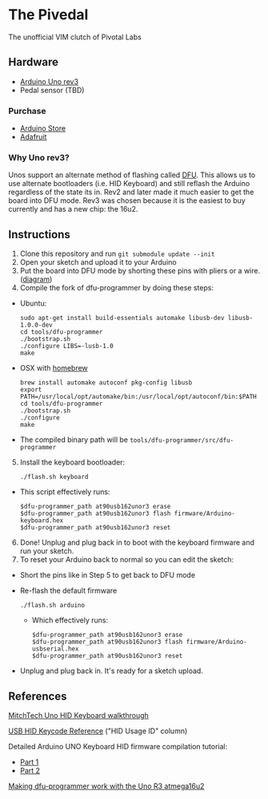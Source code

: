 # The Pivedal

The unofficial VIM clutch of Pivotal Labs

## Hardware

* [Arduino Uno rev3](http://arduino.cc/en/Main/ArduinoBoardUno)
* Pedal sensor (TBD)

### Purchase
* [Arduino Store](http://store.arduino.cc/ww/index.php?main_page=product_info&cPath=11_12&products_id=195)
* [Adafruit](http://adafruit.com/products/50)

### Why Uno rev3?
Unos support an alternate method of flashing called [DFU](http://arduino.cc/en/Hacking/DFUProgramming8U2).
This allows us to use alternate bootloaders (i.e. HID Keyboard) and still reflash the Arduino regardless
of the state its in. Rev2 and later made it much easier to get the board into DFU mode. Rev3 was chosen
because it is the easiest to buy currently and has a new chip: the 16u2.

## Instructions
1. Clone this repository and run `git submodule update --init`
2. Open your sketch and upload it to your Arduino
3. Put the board into DFU mode by shorting these pins with pliers or a wire. ([diagram](http://arduino.cc/en/uploads/Hacking/Uno-front-DFU-reset.png))
4. Compile the fork of dfu-programmer by doing these steps:
  * Ubuntu:

    ```
    sudo apt-get install build-essentials automake libusb-dev libusb-1.0.0-dev
    cd tools/dfu-programmer
    ./bootstrap.sh
    ./configure LIBS=-lusb-1.0
    make
    ```
  * OSX with [homebrew](http://mxcl.github.com/homebrew/)

    ```
    brew install automake autoconf pkg-config libusb
    export PATH=/usr/local/opt/automake/bin:/usr/local/opt/autoconf/bin:$PATH
    cd tools/dfu-programmer
    ./bootstrap.sh
    ./configure
    make
    ```
  * The compiled binary path will be `tools/dfu-programmer/src/dfu-programmer`

5. Install the keyboard bootloader:

    ```
    ./flash.sh keyboard
    ```
  * This script effectively runs:

    ```
    $dfu-programmer_path at90usb162unor3 erase
    $dfu-programmer_path at90usb162unor3 flash firmware/Arduino-keyboard.hex
    $dfu-programmer_path at90usb162unor3 reset
    ```
6. Done! Unplug and plug back in to boot with the keyboard firmware and run your sketch.
7. To reset your Arduino back to normal so you can edit the sketch:
  * Short the pins like in Step 5 to get back to DFU mode
  * Re-flash the default firmware

    ```
    ./flash.sh arduino
    ```
    * Which effectively runs:

      ```
      $dfu-programmer_path at90usb162unor3 erase
      $dfu-programmer_path at90usb162unor3 flash firmware/Arduino-usbserial.hex
      $dfu-programmer_path at90usb162unor3 reset
      ```
  * Unplug and plug back in. It's ready for a sketch upload.

## References

[MitchTech Uno HID Keyboard walkthrough](http://mitchtech.net/arduino-usb-hid-keyboard/)

[USB HID Keycode Reference](http://download.microsoft.com/download/1/6/1/161ba512-40e2-4cc9-843a-923143f3456c/translate.pdf) ("HID Usage ID" column)

Detailed Arduino UNO Keyboard HID firmware compilation tutorial:
* [Part 1](http://hunt.net.nz/users/darran/weblog/13a32/Arduino_UNO_Keyboard_HID_Part_1.html)
* [Part 2](http://hunt.net.nz/users/darran/weblog/faf5e/Arduino_UNO_Keyboard_HID_Part_2.html)

[Making dfu-programmer work with the Uno R3 atmega16u2](http://academic.cleardefinition.com/2012/07/31/using-dfu-programmer-with-an-arduino-uno-r3/)
